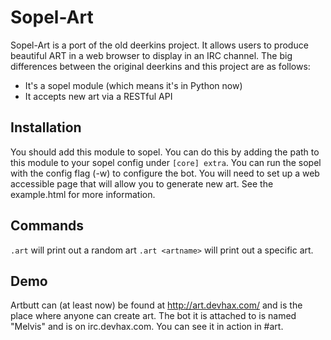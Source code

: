 # Sopel-Art
Sopel-Art is a port of the old deerkins project.  It allows users to produce beautiful ART in a web browser to display in an IRC channel.
The big differences between the original deerkins and this project are as follows:

* It's a sopel module (which means it's in Python now)
* It accepts new art via a RESTful API

## Installation
You should add this module to sopel.  You can do this by adding the path to this module to your sopel config under `[core] extra`.
You can run the sopel with the config flag (-w) to configure the bot.  You will need to set up a web accessible page 
that will allow you to generate new art.  See the example.html for more information.

## Commands
`.art` will print out a random art
`.art <artname>` will print out a specific art.

## Demo
Artbutt can (at least now) be found at http://art.devhax.com/ and is the place where anyone can create art.  The bot it 
is attached to is named "Melvis" and is on irc.devhax.com.  You can see it in action in #art.